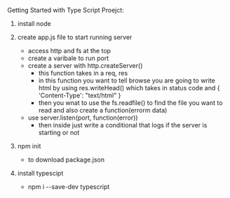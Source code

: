 Getting Started with Type Script Proejct:


1. install node
2. create app.js file to start running server
    - access http and fs at the top
    - create a varibale to run port
    - create a server with http.createServer()
        - this function takes in a req, res
        - in this function you want to tell browse you are going to write html by using res.writeHead() which takes in status code and     { 'Content-Type': "text/html" }
        - then you wnat to use the fs.readfile() to find the file you want to read and also create a function(errorm data)
    - use server.listen(port, function(error))
        - then inside just write a conditional that logs if the server is starting or not

3. npm init
    - to download package.json
4. install typescipt 
    - npm i --save-dev typescript
